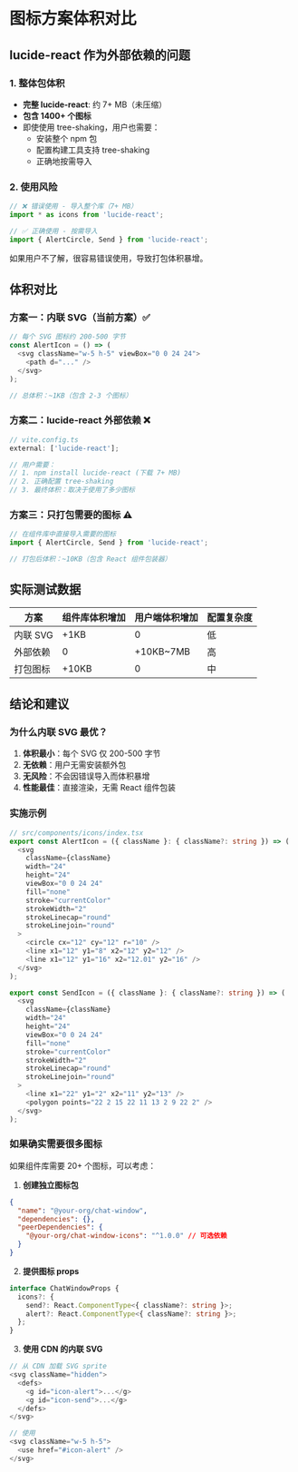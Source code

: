 # 图标方案体积对比

## lucide-react 作为外部依赖的问题

### 1. 整体包体积

- **完整 lucide-react**: 约 7+ MB（未压缩）
- **包含 1400+ 个图标**
- 即使使用 tree-shaking，用户也需要：
  - 安装整个 npm 包
  - 配置构建工具支持 tree-shaking
  - 正确地按需导入

### 2. 使用风险

```javascript
// ❌ 错误使用 - 导入整个库（7+ MB）
import * as icons from 'lucide-react';

// ✅ 正确使用 - 按需导入
import { AlertCircle, Send } from 'lucide-react';
```

如果用户不了解，很容易错误使用，导致打包体积暴增。

## 体积对比

### 方案一：内联 SVG（当前方案）✅

```typescript
// 每个 SVG 图标约 200-500 字节
const AlertIcon = () => (
  <svg className="w-5 h-5" viewBox="0 0 24 24">
    <path d="..." />
  </svg>
);

// 总体积：~1KB（包含 2-3 个图标）
```

### 方案二：lucide-react 外部依赖 ❌

```typescript
// vite.config.ts
external: ['lucide-react'];

// 用户需要：
// 1. npm install lucide-react (下载 7+ MB)
// 2. 正确配置 tree-shaking
// 3. 最终体积：取决于使用了多少图标
```

### 方案三：只打包需要的图标 ⚠️

```typescript
// 在组件库中直接导入需要的图标
import { AlertCircle, Send } from 'lucide-react';

// 打包后体积：~10KB（包含 React 组件包装器）
```

## 实际测试数据

| 方案     | 组件库体积增加 | 用户端体积增加 | 配置复杂度 |
| -------- | -------------- | -------------- | ---------- |
| 内联 SVG | +1KB           | 0              | 低         |
| 外部依赖 | 0              | +10KB~7MB      | 高         |
| 打包图标 | +10KB          | 0              | 中         |

## 结论和建议

### 为什么内联 SVG 最优？

1. **体积最小**：每个 SVG 仅 200-500 字节
2. **无依赖**：用户无需安装额外包
3. **无风险**：不会因错误导入而体积暴增
4. **性能最佳**：直接渲染，无需 React 组件包装

### 实施示例

```typescript
// src/components/icons/index.tsx
export const AlertIcon = ({ className }: { className?: string }) => (
  <svg
    className={className}
    width="24"
    height="24"
    viewBox="0 0 24 24"
    fill="none"
    stroke="currentColor"
    strokeWidth="2"
    strokeLinecap="round"
    strokeLinejoin="round"
  >
    <circle cx="12" cy="12" r="10" />
    <line x1="12" y1="8" x2="12" y2="12" />
    <line x1="12" y1="16" x2="12.01" y2="16" />
  </svg>
);

export const SendIcon = ({ className }: { className?: string }) => (
  <svg
    className={className}
    width="24"
    height="24"
    viewBox="0 0 24 24"
    fill="none"
    stroke="currentColor"
    strokeWidth="2"
    strokeLinecap="round"
    strokeLinejoin="round"
  >
    <line x1="22" y1="2" x2="11" y2="13" />
    <polygon points="22 2 15 22 11 13 2 9 22 2" />
  </svg>
);
```

### 如果确实需要很多图标

如果组件库需要 20+ 个图标，可以考虑：

1. **创建独立图标包**

```json
{
  "name": "@your-org/chat-window",
  "dependencies": {},
  "peerDependencies": {
    "@your-org/chat-window-icons": "^1.0.0" // 可选依赖
  }
}
```

2. **提供图标 props**

```typescript
interface ChatWindowProps {
  icons?: {
    send?: React.ComponentType<{ className?: string }>;
    alert?: React.ComponentType<{ className?: string }>;
  };
}
```

3. **使用 CDN 的内联 SVG**

```typescript
// 从 CDN 加载 SVG sprite
<svg className="hidden">
  <defs>
    <g id="icon-alert">...</g>
    <g id="icon-send">...</g>
  </defs>
</svg>

// 使用
<svg className="w-5 h-5">
  <use href="#icon-alert" />
</svg>
```
